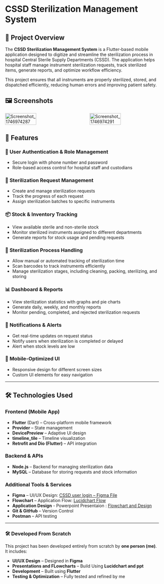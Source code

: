 # CSSD Sterilization Management System  


## 📌 Project Overview  
The **CSSD Sterilization Management System** is a Flutter-based mobile application designed to digitize and streamline the sterilization process in hospital Central Sterile Supply Departments (CSSD). The application helps hospital staff manage instrument sterilization requests, track sterilized items, generate reports, and optimize workflow efficiency.  

This project ensures that all instruments are properly sterilized, stored, and dispatched efficiently, reducing human errors and improving patient safety.  


## 🖼️ Screenshots
<div style="display: flex; justify-content: space-between; flex-wrap: wrap; gap: 15px; margin: 20px 0;">
  <img src="https://github.com/user-attachments/assets/c0e25434-2af0-4354-b84a-78515dea9fcb" alt="Screenshot_1746974287" style="width: 45%; height: auto;" />
  <img src="https://github.com/user-attachments/assets/72bc735d-19b1-4669-9ac6-7fc0c1af7947" alt="Screenshot_1746974291" style="width: 45%; height: auto;" />
</div>


## 🚀 Features  

### 📌 **User Authentication & Role Management**  
- Secure login with phone number and password  
- Role-based access control for hospital staff and custodians  

### 🏥 **Sterilization Request Management**  
- Create and manage sterilization requests  
- Track the progress of each request  
- Assign sterilization batches to specific instruments  

### 📦 **Stock & Inventory Tracking**  
- View available sterile and non-sterile stock  
- Monitor sterilized instruments assigned to different departments  
- Generate reports for stock usage and pending requests  

### 🔄 **Sterilization Process Handling**  
- Allow manual or automated tracking of sterilization time  
- Scan barcodes to track instruments efficiently  
- Manage sterilization stages, including cleaning, packing, sterilizing, and storing  

### 📊 **Dashboard & Reports**  
- View sterilization statistics with graphs and pie charts  
- Generate daily, weekly, and monthly reports  
- Monitor pending, completed, and rejected sterilization requests  

### 🔔 **Notifications & Alerts**  
- Get real-time updates on request status  
- Notify users when sterilization is completed or delayed  
- Alert when stock levels are low  

### 📱 **Mobile-Optimized UI**  
- Responsive design for different screen sizes  
- Custom UI elements for easy navigation  

---

## 🛠️ Technologies Used  
### **Frontend (Mobile App)**  
- **Flutter** (Dart) – Cross-platform mobile framework  
- **Provider** – State management  
- **DevicePreview** – Adaptive UI design  
- **timeline_tile** – Timeline visualization  
- **Retrofit and Dio (Flutter)** – API integration  

### **Backend & APIs**  
- **Node.js** – Backend for managing sterilization data  
- **MySQL** – Database for storing requests and stock information  

### **Additional Tools & Services**  
- **Figma** – UI/UX Design: [CSSD user login – Figma File](https://www.figma.com/design/AhiXAiuGINvj6A2I6KD8PO/CSSD?node-id=0-1&p=f&t=eNLrn1jNvmvWceYe-0)
- **Flowchart** – Application Flow: [Lucidchart Flow](https://lucid.app/lucidspark/2cc70bb3-73f1-44f3-9dbe-d21028ccccef/edit?viewport_loc=-3462%2C-816%2C9600%2C4344%2C0_0&invitationId=inv_b7d50099-8c24-42f6-96b3-4e762285cdb9)
- **Application Design** - Powerpoint Presentaion : [Flowchart and Design](https://onedrive.live.com/view.aspx?resid=E3FDBE66304549A4%21132&authkey=!AC37oRTACybBPdY)   
- **Git & GitHub** – Version Control  
- **Postman** – API testing  

---

### **🛠 Developed From Scratch**  
This project has been developed entirely from scratch by **one person (me)**. It includes:  
- **UI/UX Design** – Designed in **Figma**  
- **Presentations and FLowcharts** – Build Using **Lucidchart and ppt**  
- **Development** – Built using **Flutter**  
- **Testing & Optimization** – Fully tested and refined by me  
